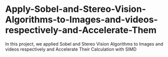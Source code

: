 # Apply-Sobel-and-Stereo-Vision-Algorithms-to-Images-and-videos-respectively-and-Accelerate-Them
In this project, we applied Sobel and Stereo Vision  Algorithms to Images and videos respectively and Accelerate Their Calculation with SIMD
